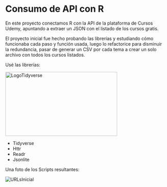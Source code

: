 # Consumo de API con R

<p>
    En este proyecto conectamos R con la API de la plataforma de Cursos Udemy, apuntando a extraer un JSON con el listado de los cursos gratis.
</p>
<p>
    El proyecto inicial fue hecho probando las librerías y estudiando cómo funcionaba cada paso y función usada, luego lo refactorice para disminuir la redundancia,
    pasar de generar un CSV por cada tema a crear un solo archivo con todos los cursos listados.
</p>

<p>
    Usé las librerías:
<div>
    <img src="https://drmowinckels.io/workshops/workshops-tidyquintro/logo.png" alt="LogoTidyverse" width="350px" height="200px">
</div>
    <ul>
        <li>Tidyverse</li>    
        <li>Httr</li>    
        <li>Readr</li>    
        <li>Jsonlite</li>          
    </ul>
</p>

<p>
    Una foto de los Scripts resultantes:
</p>

![URLsInicial](https://user-images.githubusercontent.com/78714438/190920821-610fa39d-c319-47b9-b8b1-da8017bcb9ea.svg)

